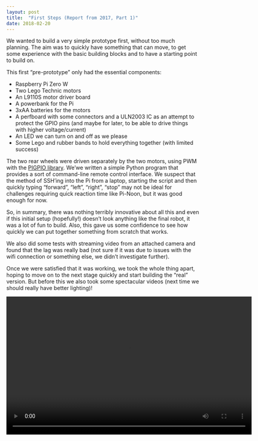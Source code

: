 ```yaml
---
layout: post
title:  "First Steps (Report from 2017, Part 1)"
date: 2018-02-20
---
```


We wanted to build a very simple prototype first, without too much planning. The aim was to quickly have something that can move, to get some experience with the basic building blocks and to have a starting point to build on.

This first “pre-prototype” only had the essential components:

- Raspberry Pi Zero W
- Two Lego Technic motors
- An L9110S motor driver board
- A powerbank for the Pi
- 3xAA batteries for the motors
- A perfboard with some connectors and a ULN2003 IC as an attempt to protect the GPIO pins (and maybe for later, to be able to drive things with higher voltage/current)
- An LED we can turn on and off as we please
- Some Lego and rubber bands to hold everything together (with limited success)

The two rear wheels were driven separately by the two motors, using PWM with the [PIGPIO library](http://abyz.me.uk/rpi/pigpio/index.html). We’we written a simple Python program that provides a sort of command-line remote control interface. We suspect that the method of SSH’ing into the Pi from a laptop, starting the script and then quickly typing “forward”, “left”, “right”, “stop” may not be ideal for challenges requiring quick reaction time like Pi-Noon, but it was good enough for now.

So, in summary, there was nothing terribly innovative about all this and even if this initial setup (hopefully!) doesn’t look anything like the final robot, it was a lot of fun to build. Also, this gave us some confidence to see how quickly we can put together something from scratch that works.

We also did some tests with streaming video from an attached camera and found that the lag was really bad (not sure if it was due to issues with the wifi connection or something else, we didn’t investigate further).

Once we were satisfied that it was working, we took the whole thing apart, hoping to move on to the next stage quickly and start building the “real” version. But before this we also took some spectacular videos (next time we should really have better lighting)!

<video controls style="width:640px;height:360px;">
    <source src="{{ "/assets/2018-02-20/video1.webm" | absolute_url }}" type="video/webm"/>
    <source src="{{ "/assets/2018-02-20/video1.mp4" | absolute_url }}" type="video/mp4">
</video>
